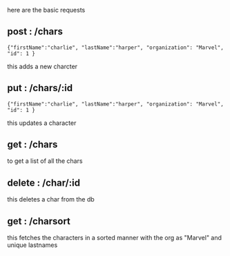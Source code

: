 here are the basic requests

## post : /chars

```
{"firstName":"charlie", "lastName":"harper", "organization": "Marvel", "id": 1 }
```

this adds a new charcter

## put : /chars/:id

```
{"firstName":"charlie", "lastName":"harper", "organization": "Marvel", "id": 1 }
```

this updates a character

## get : /chars

to get a list of all the chars

## delete : /char/:id

this deletes a char from the db

## get : /charsort

this fetches the characters in a sorted manner with the org as "Marvel" and unique lastnames

